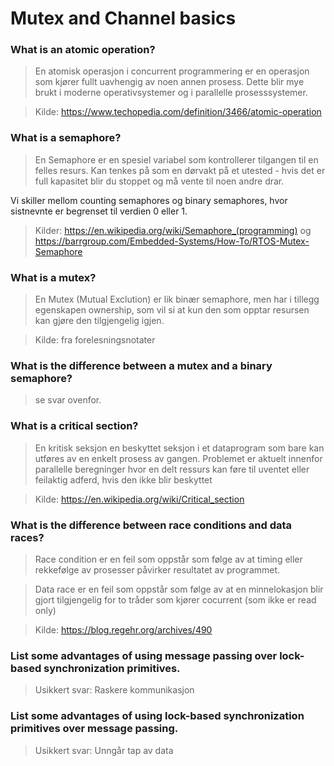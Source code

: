 # Mutex and Channel basics

### What is an atomic operation?
> En atomisk operasjon i concurrent programmering er en operasjon som kjører fullt uavhengig av noen annen prosess. Dette blir mye brukt i moderne operativsystemer og i parallelle prosesssystemer.

> Kilde: https://www.techopedia.com/definition/3466/atomic-operation

### What is a semaphore?
> En Semaphore er en spesiel variabel som kontrollerer tilgangen til en felles resurs. Kan tenkes på som en dørvakt på et utested - hvis det er full kapasitet blir du stoppet og må vente til noen andre drar.

Vi skiller mellom counting semaphores og binary semaphores, hvor sistnevnte er begrenset til verdien 0 eller 1.

> Kilder: https://en.wikipedia.org/wiki/Semaphore_(programming) og https://barrgroup.com/Embedded-Systems/How-To/RTOS-Mutex-Semaphore


### What is a mutex?
> En Mutex (Mutual Exclution) er lik binær semaphore, men har i tillegg egenskapen ownership, som vil si at kun den som opptar resursen kan gjøre den tilgjengelig igjen.

> Kilde: fra forelesningsnotater


### What is the difference between a mutex and a binary semaphore?
> se svar ovenfor. 

### What is a critical section?
> En kritisk seksjon en beskyttet seksjon i et dataprogram som bare kan utføres av en enkelt prosess av gangen. Problemet er aktuelt innenfor parallelle beregninger hvor en delt ressurs kan føre til uventet eller feilaktig adferd, hvis den ikke blir beskyttet

> Kilde: https://en.wikipedia.org/wiki/Critical_section

### What is the difference between race conditions and data races?
 > Race condition er en feil som oppstår som følge av at timing eller rekkefølge av prosesser påvirker resultatet av programmet.
 
 > Data race er en feil som oppstår som følge av at en minnelokasjon blir gjort tilgjengelig for to tråder som kjører cocurrent (som ikke er read only)
 
 > Kilde: https://blog.regehr.org/archives/490

### List some advantages of using message passing over lock-based synchronization primitives.
> Usikkert svar: Raskere kommunikasjon


### List some advantages of using lock-based synchronization primitives over message passing.
> Usikkert svar: Unngår tap av data
